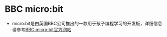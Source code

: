 # BBC micro:bit
- micro:bit是由英国BBC公司推出的一款用于孩子编程学习的开发板，详细信息请参考[BBC micro:bit官方网站](http://microbit.org/zh-CN/about/)
